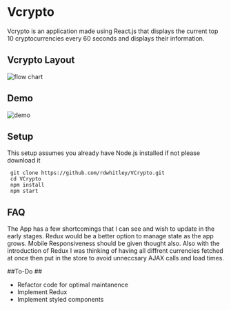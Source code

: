 # Vcrypto #
Vcrypto is an application made using React.js that displays the current top 10 cryptocurrencies every 60 seconds and displays their information.

## Vcrypto Layout ##
![flow chart](https://res.cloudinary.com/dedmuznkk/image/upload/v1544425453/Vcrypto%20Flow.png)

## Demo ##
![demo](https://res.cloudinary.com/dedmuznkk/image/upload/v1544427895/vcrypto-gif.gif)

## Setup ##
This setup assumes you already have Node.js installed if not please download it
```
 git clone https://github.com/rdwhitley/VCrypto.git
 cd VCrypto
 npm install
 npm start
```

## FAQ ##
The App has a few shortcomings that I can see and wish to update in the early stages. Redux would be a better option to manage state as the app grows. Mobile Responsiveness should be given thought also. Also with the introduction of Redux I was thinking of having all diffrent currencies fetched at once then put in the store to avoid unneccsary AJAX calls and load times.

##To-Do ##
* Refactor code for optimal maintanence
* Implement Redux
* Implement styled components
